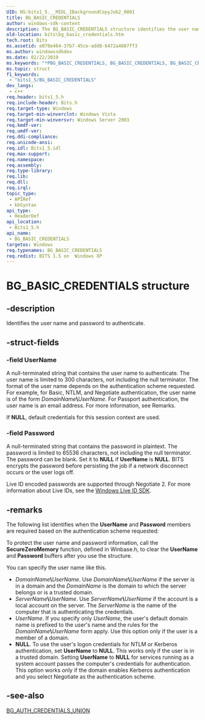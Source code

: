```yaml
---
UID: NS:bits1_5.__MIDL_IBackgroundCopyJob2_0001
title: BG_BASIC_CREDENTIALS
author: windows-sdk-content
description: The BG_BASIC_CREDENTIALS structure identifies the user name and password to authenticate.
old-location: bits\bg_basic_credentials.htm
tech.root: Bits
ms.assetid: e078e464-37b7-45ce-add8-6472a4607ff3
ms.author: windowssdkdev
ms.date: 02/22/2019
ms.keywords: "*PBG_BASIC_CREDENTIALS, BG_BASIC_CREDENTIALS, BG_BASIC_CREDENTIALS structure [BITS], _drz_bg_basic_credentials, bits.bg_basic_credentials, bits1_5/BG_BASIC_CREDENTIALS"
ms.topic: struct
f1_keywords: 
 - "bits1_5/BG_BASIC_CREDENTIALS"
dev_langs:
 - c++
req.header: bits1_5.h
req.include-header: Bits.h
req.target-type: Windows
req.target-min-winverclnt: Windows Vista
req.target-min-winversvr: Windows Server 2003
req.kmdf-ver: 
req.umdf-ver: 
req.ddi-compliance: 
req.unicode-ansi: 
req.idl: Bits1_5.idl
req.max-support: 
req.namespace: 
req.assembly: 
req.type-library: 
req.lib: 
req.dll: 
req.irql: 
topic_type:
 - APIRef
 - kbSyntax
api_type:
 - HeaderDef
api_location:
 - Bits1_5.h
api_name:
 - BG_BASIC_CREDENTIALS
targetos: Windows
req.typenames: BG_BASIC_CREDENTIALS
req.redist: BITS 1.5 on  Windows XP
---
```


# BG_BASIC_CREDENTIALS structure

## -description

Identifies the user name and password to authenticate.

## -struct-fields

### -field UserName
A null-terminated string that contains the user name to authenticate. The user name is limited to 300 characters, not including the null terminator. The format of the user name depends on the authentication scheme requested. For example, for Basic, NTLM, and Negotiate authentication, the user name is of the form <em>DomainName</em><strong>\\</strong><em>UserName</em>. For Passport authentication, the user name is an email address. For more information, see Remarks.

If <strong>NULL</strong>, default credentials for this session context are used.

### -field Password
A null-terminated string that contains the password in plaintext. The password is limited to 65536 characters, not including the null terminator. The password can be blank. Set it to <strong>NULL</strong> if <strong>UserName</strong> is <strong>NULL</strong>. BITS encrypts the password before persisting the job if a network disconnect occurs or the user logs off.

Live ID encoded passwords are supported through Negotiate 2. For more information about Live IDs, see the <a href="http://go.microsoft.com/fwlink/p/?linkid=147129">Windows Live ID SDK</a>.   

## -remarks
The following list identifies when the <b>UserName</b> and <b>Password</b> members are required based on the authentication scheme requested:

To protect the user name and password information, call the <b>SecureZeroMemory</b> function, defined in Winbase.h, to clear the <b>UserName</b> and <b>Password</b> buffers after you use the structure.

You can specify the user name like this.

<ul>
<li><i>DomainName</i><b>\</b><i>UserName</i>. Use <i>DomainName</i><b>\</b><i>UserName</i> if the server is in a domain and the <i>DomainName</i> is the domain to which the server belongs or is a trusted domain.

</li>
<li><i>ServerName</i><b>\</b><i>UserName</i>. Use <i>ServerName</i><b>\</b><i>UserName</i> if the account is a local account on the server. The <i>ServerName</i> is the name of the computer that is authenticating the credentials.

</li>
<li><i>UserName</i>. If you specify only <i>UserName</i>, the user's default domain name is prefixed to the user's name and the rules for the <i>DomainName</i><b>\</b><i>UserName</i> form apply.  Use this option only if the user is a member of a domain.

</li>
<li><b>NULL</b>. To use the user's logon credentials for NTLM or Kerberos authentication, set <b>UserName</b> to <b>NULL</b>. This works only if the user is in a trusted domain. Setting <b>UserName</b> to <b>NULL</b> for services running as a system account passes the computer's credentials for authentication. This option works only if the domain enables Kerberos authentication and you select Negotiate as the authentication scheme.

</li>
</ul>

## -see-also

<a href="https://docs.microsoft.com/windows/desktop/api/bits1_5/ns-bits1_5-bg_auth_credentials_union">BG_AUTH_CREDENTIALS_UNION</a>
